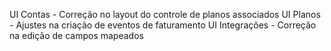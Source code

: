 UI Contas - Correção no layout do controle de planos associados
UI Planos - Ajustes na criação de eventos de faturamento
UI Integrações - Correção na edição de campos mapeados
